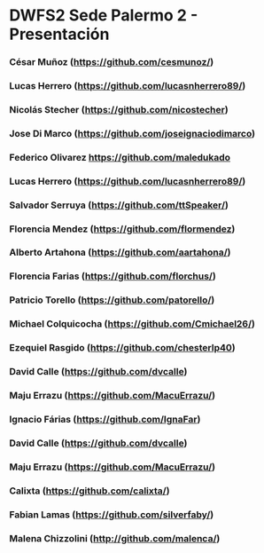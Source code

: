 # DWFS2 Sede Palermo 2 - Presentación

### César Muñoz (https://github.com/cesmunoz/)

### Lucas Herrero (https://github.com/lucasnherrero89/)

### Nicolás Stecher (https://github.com/nicostecher)

### Jose Di Marco (https://github.com/joseignaciodimarco)

### Federico Olivarez https://github.com/maledukado

### Lucas Herrero (https://github.com/lucasnherrero89/)

### Salvador Serruya (https://github.com/ttSpeaker/)

### Florencia Mendez (https://github.com/flormendez)

### Alberto Artahona (https://github.com/aartahona/)

### Florencia Farias (https://github.com/florchus/)

### Patricio Torello (https://github.com/patorello/)

### Michael Colquicocha (https://github.com/Cmichael26/)

### Ezequiel Rasgido (https://github.com/chesterlp40)

### David Calle (https://github.com/dvcalle)

### Maju Errazu (https://github.com/MacuErrazu/)

### Ignacio Fárias (https://github.com/IgnaFar)

### David Calle (https://github.com/dvcalle)

### Maju Errazu (https://github.com/MacuErrazu/)

### Calixta (https://github.com/calixta/)

### Fabian Lamas (https://github.com/silverfaby/)










### Malena Chizzolini (http://github.com/malenca/)